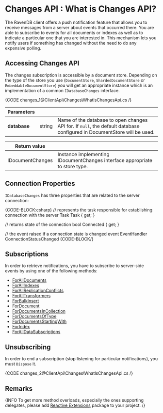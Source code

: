 # Changes API : What is Changes API?

The RavenDB client offers a push notification feature that allows you to receive messages from a server about events that occurred there.
You are able to subscribe to events for all documents or indexes as well as to indicate a particular one that you are interested in. 
This mechanism lets you notify users if something has changed without the need to do any expensive polling. 

## Accessing Changes API

The changes subscription is accessible by a document store. Depending on the type of the store you use (`DocumentStore`, `ShardedDocumentStore` or `EmbeddableDocumentStore`) you will get an appropriate instance which is an implementation of a common `IDatabaseChanges` interface.

{CODE changes_1@ClientApi\Changes\WhatIsChangesApi.cs /}

| Parameters | | |
| ------------- | ------------- | ----- |
| **database** | string | Name of the database to open changes API for. If `null`, the default database configured in DocumentStore will be used. |

| Return value | |
| ------------- | ----- |
| IDocumentChanges | Instance implementing IDocumentChanges interface appropriate to store type. |

## Connection Properties

`IDatabaseChanges` has three properties that are related to the server connection:

{CODE-BLOCK:csharp}
// represents the task responsible for establishing connection with the server
Task Task { get; }

// returns state of the connection
bool Connected { get; }

// the event raised if a connection state is changed
event EventHandler ConnectionStatusChanged
{CODE-BLOCK/}

## Subscriptions

In order to retrieve notifications, you have to subscribe to server-side events by using one of the following methods:

- [ForAllDocuments](../../client-api/changes/how-to-subscribe-to-document-changes#foralldocuments)
- [ForAllIndexes](../../client-api/changes/how-to-subscribe-to-index-changes#forallindexes)
- [ForAllReplicationConflicts](../../client-api/changes/how-to-subscribe-to-replication-conflicts)
- [ForAllTransformers](../../client-api/changes/how-to-subscribe-to-transformer-changes)
- [ForBulkInsert](../../client-api/changes/how-to-subscribe-to-bulk-insert-operation-changes)
- [ForDocument](../../client-api/changes/how-to-subscribe-to-document-changes#fordocument)
- [ForDocumentsInCollection](../../client-api/changes/how-to-subscribe-to-document-changes#fordocumentsincollection)
- [ForDocumentsOfType](../../client-api/changes/how-to-subscribe-to-document-changes#fordocumentsoftype)
- [ForDocumentsStartingWith](../../client-api/changes/how-to-subscribe-to-document-changes#fordocumentsstartingwith)
- [ForIndex](../../client-api/changes/how-to-subscribe-to-index-changes#forindex)
- [ForAllDataSubscriptions](../../client-api/changes/how-to-subscribe-to-data-subscription-changes)

## Unsubscribing

In order to end a subscription (stop listening for particular notifications), you must `Dispose` it.

{CODE changes_2@ClientApi\Changes\WhatIsChangesApi.cs /}

## Remarks

{INFO To get more method overloads, especially the ones supporting delegates, please add [Reactive Extensions](http://nuget.org/packages/Rx-Main) package to your project. /}

